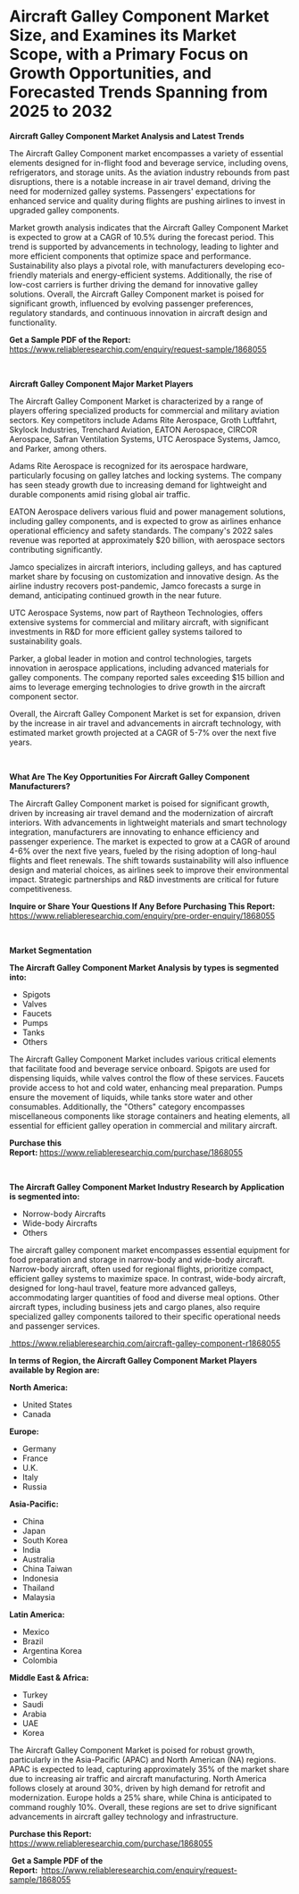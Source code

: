 <p><h1>Aircraft Galley Component Market Size, and Examines its Market Scope, with a Primary Focus on Growth Opportunities, and Forecasted Trends Spanning from 2025 to 2032</h1></p><p><strong>Aircraft Galley Component Market Analysis and Latest Trends</strong></p>
<p><p>The Aircraft Galley Component market encompasses a variety of essential elements designed for in-flight food and beverage service, including ovens, refrigerators, and storage units. As the aviation industry rebounds from past disruptions, there is a notable increase in air travel demand, driving the need for modernized galley systems. Passengers' expectations for enhanced service and quality during flights are pushing airlines to invest in upgraded galley components.</p><p>Market growth analysis indicates that the Aircraft Galley Component Market is expected to grow at a CAGR of 10.5% during the forecast period. This trend is supported by advancements in technology, leading to lighter and more efficient components that optimize space and performance. Sustainability also plays a pivotal role, with manufacturers developing eco-friendly materials and energy-efficient systems. Additionally, the rise of low-cost carriers is further driving the demand for innovative galley solutions. Overall, the Aircraft Galley Component market is poised for significant growth, influenced by evolving passenger preferences, regulatory standards, and continuous innovation in aircraft design and functionality.</p></p>
<p><strong>Get a Sample PDF of the Report:&nbsp;</strong> <a href="https://www.reliableresearchiq.com/enquiry/request-sample/1868055?utm_campaign=3068&utm_medium=2&utm_source=Github&utm_content=ia&utm_term=12042025&utm_id=aircraft-galley-component">https://www.reliableresearchiq.com/enquiry/request-sample/1868055</a></p>
<p>&nbsp;</p>
<p><strong>Aircraft Galley Component Major Market Players</strong></p>
<p><p>The Aircraft Galley Component Market is characterized by a range of players offering specialized products for commercial and military aviation sectors. Key competitors include Adams Rite Aerospace, Groth Luftfahrt, Skylock Industries, Trenchard Aviation, EATON Aerospace, CIRCOR Aerospace, Safran Ventilation Systems, UTC Aerospace Systems, Jamco, and Parker, among others.</p><p>Adams Rite Aerospace is recognized for its aerospace hardware, particularly focusing on galley latches and locking systems. The company has seen steady growth due to increasing demand for lightweight and durable components amid rising global air traffic.</p><p>EATON Aerospace delivers various fluid and power management solutions, including galley components, and is expected to grow as airlines enhance operational efficiency and safety standards. The company's 2022 sales revenue was reported at approximately $20 billion, with aerospace sectors contributing significantly.</p><p>Jamco specializes in aircraft interiors, including galleys, and has captured market share by focusing on customization and innovative design. As the airline industry recovers post-pandemic, Jamco forecasts a surge in demand, anticipating continued growth in the near future.</p><p>UTC Aerospace Systems, now part of Raytheon Technologies, offers extensive systems for commercial and military aircraft, with significant investments in R&D for more efficient galley systems tailored to sustainability goals.</p><p>Parker, a global leader in motion and control technologies, targets innovation in aerospace applications, including advanced materials for galley components. The company reported sales exceeding $15 billion and aims to leverage emerging technologies to drive growth in the aircraft component sector.</p><p>Overall, the Aircraft Galley Component Market is set for expansion, driven by the increase in air travel and advancements in aircraft technology, with estimated market growth projected at a CAGR of 5-7% over the next five years.</p></p>
<p>&nbsp;</p>
<p><strong>What Are The Key Opportunities For Aircraft Galley Component Manufacturers?</strong></p>
<p><p>The Aircraft Galley Component market is poised for significant growth, driven by increasing air travel demand and the modernization of aircraft interiors. With advancements in lightweight materials and smart technology integration, manufacturers are innovating to enhance efficiency and passenger experience. The market is expected to grow at a CAGR of around 4-6% over the next five years, fueled by the rising adoption of long-haul flights and fleet renewals. The shift towards sustainability will also influence design and material choices, as airlines seek to improve their environmental impact. Strategic partnerships and R&D investments are critical for future competitiveness.</p></p>
<p><strong>Inquire or Share Your Questions If Any Before Purchasing This Report:</strong> <a href="https://www.reliableresearchiq.com/enquiry/pre-order-enquiry/1868055?utm_campaign=3068&utm_medium=2&utm_source=Github&utm_content=ia&utm_term=12042025&utm_id=aircraft-galley-component">https://www.reliableresearchiq.com/enquiry/pre-order-enquiry/1868055</a></p>
<p>&nbsp;</p>
<p><strong>Market Segmentation</strong></p>
<p><strong>The Aircraft Galley Component Market Analysis by types is segmented into:</strong></p>
<p><ul><li>Spigots</li><li>Valves</li><li>Faucets</li><li>Pumps</li><li>Tanks</li><li>Others</li></ul></p>
<p><p>The Aircraft Galley Component Market includes various critical elements that facilitate food and beverage service onboard. Spigots are used for dispensing liquids, while valves control the flow of these services. Faucets provide access to hot and cold water, enhancing meal preparation. Pumps ensure the movement of liquids, while tanks store water and other consumables. Additionally, the "Others" category encompasses miscellaneous components like storage containers and heating elements, all essential for efficient galley operation in commercial and military aircraft.</p></p>
<p><strong>Purchase this Report:&nbsp;</strong><a href="https://www.reliableresearchiq.com/purchase/1868055?utm_campaign=3068&utm_medium=2&utm_source=Github&utm_content=ia&utm_term=12042025&utm_id=aircraft-galley-component">https://www.reliableresearchiq.com/purchase/1868055</a></p>
<p>&nbsp;</p>
<p><strong>The Aircraft Galley Component Market Industry Research by Application is segmented into:</strong></p>
<p><ul><li>Norrow-body Aircrafts</li><li>Wide-body Aircrafts</li><li>Others</li></ul></p>
<p><p>The aircraft galley component market encompasses essential equipment for food preparation and storage in narrow-body and wide-body aircraft. Narrow-body aircraft, often used for regional flights, prioritize compact, efficient galley systems to maximize space. In contrast, wide-body aircraft, designed for long-haul travel, feature more advanced galleys, accommodating larger quantities of food and diverse meal options. Other aircraft types, including business jets and cargo planes, also require specialized galley components tailored to their specific operational needs and passenger services.</p></p>
<p><a href="https://www.reliableresearchiq.com/aircraft-galley-component-r1868055?utm_campaign=3068&utm_medium=2&utm_source=Github&utm_content=ia&utm_term=12042025&utm_id=aircraft-galley-component">&nbsp;https://www.reliableresearchiq.com/aircraft-galley-component-r1868055</a></p>
<p><strong>In terms of Region, the Aircraft Galley Component Market Players available by Region are:</strong></p>
<p>
    <p> <strong> North America: </strong>
        <ul>
            <li>United States</li>
            <li>Canada</li>
        </ul>
        </p> 
    <p> <strong> Europe: </strong>
        <ul>
            <li>Germany</li>
            <li>France</li>
            <li>U.K.</li>
            <li>Italy</li>
            <li>Russia</li>
        </ul>
        </p> 
    <p> <strong> Asia-Pacific: </strong>
        <ul>
            <li>China</li>
            <li>Japan</li>
            <li>South Korea</li>
            <li>India</li>
            <li>Australia</li>
            <li>China Taiwan</li>
            <li>Indonesia</li>
            <li>Thailand</li>
            <li>Malaysia</li>
        </ul>
        </p> 
    <p> <strong> Latin America: </strong>
        <ul>
            <li>Mexico</li>
            <li>Brazil</li>
            <li>Argentina Korea</li>
            <li>Colombia</li>
        </ul>
        </p> 
    <p> <strong> Middle East & Africa: </strong>
        <ul>
            <li>Turkey</li>
            <li>Saudi</li>
            <li>Arabia</li>
            <li>UAE</li>
            <li>Korea</li>
        </ul>
    </p>
    </p>
<p><p>The Aircraft Galley Component Market is poised for robust growth, particularly in the Asia-Pacific (APAC) and North American (NA) regions. APAC is expected to lead, capturing approximately 35% of the market share due to increasing air traffic and aircraft manufacturing. North America follows closely at around 30%, driven by high demand for retrofit and modernization. Europe holds a 25% share, while China is anticipated to command roughly 10%. Overall, these regions are set to drive significant advancements in aircraft galley technology and infrastructure.</p></p>
<p><strong>Purchase this Report: </strong><a href="https://www.reliableresearchiq.com/purchase/1868055?utm_campaign=3068&utm_medium=2&utm_source=Github&utm_content=ia&utm_term=12042025&utm_id=aircraft-galley-component">https://www.reliableresearchiq.com/purchase/1868055</a></p>
<p>&nbsp;<strong>Get a Sample PDF of the Report:&nbsp;&nbsp;</strong><a href="https://www.reliableresearchiq.com/enquiry/request-sample/1868055?utm_campaign=3068&utm_medium=2&utm_source=Github&utm_content=ia&utm_term=12042025&utm_id=aircraft-galley-component">https://www.reliableresearchiq.com/enquiry/request-sample/1868055</a></p>
<p><strong></strong></p>
<p><p></p><p></p><p></p></p>